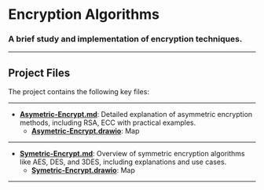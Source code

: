 # Encryption Algorithms

### A brief study and implementation of encryption techniques.

---

## Project Files

The project contains the following key files:

---

- [**Asymetric-Encrypt.md**](./Asymetric-Encrypt.md): Detailed explanation of asymmetric encryption methods, including RSA, ECC with practical examples.
  - [**Asymetric-Encrypt.drawio**](./Asymetric-Encrypt.drawio): Map

---

- [**Symetric-Encrypt.md**](./Symetric-Encrypt.md): Overview of symmetric encryption algorithms like AES, DES, and 3DES, including explanations and use cases.
    - [**Symetric-Encrypt.drawio**](./Symetric-Encrypt.drawio): Map

---
